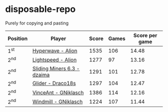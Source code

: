 # disposable-repo
Purely for copying and pasting
<table><thead><tr><th>Position<th>Player<th>Score<th>Games<th>Score per game</thead><tbody><tr><td>1<sup>st</sup><td><a href="https://codegolf.stackexchange.com/questions/135102/formic-functions-ant-queen-of-the-hill-contest/157198#157198" target="_blank">Hyperwave - Alion</a><td>1535<td>106<td>14.48<tr><td>2<sup>nd</sup><td><a href="https://codegolf.stackexchange.com/questions/135102/formic-functions-ant-queen-of-the-hill-contest/153688#153688" target="_blank">Lightspeed - Alion</a><td>1277<td>97<td>13.16<tr><td>2<sup>nd</sup><td><a href="https://codegolf.stackexchange.com/questions/135102/formic-functions-ant-queen-of-the-hill-contest/136694#136694" target="_blank">Sliding Miners 6.3 - dzaima</a><td>1291<td>101<td>12.78<tr><td>2<sup>nd</sup><td><a href="https://codegolf.stackexchange.com/questions/135102/formic-functions-ant-queen-of-the-hill-contest/136158#136158" target="_blank">Glider - Draco18s</a><td>1297<td>104<td>12.47<tr><td>2<sup>nd</sup><td><a href="https://codegolf.stackexchange.com/questions/135102/formic-functions-ant-queen-of-the-hill-contest/163363#163363" target="_blank">VinceAnt - GNiklasch</a><td>1386<td>114<td>12.16<tr><td>2<sup>nd</sup><td><a href="https://codegolf.stackexchange.com/questions/135102/formic-functions-ant-queen-of-the-hill-contest/143980#143980" target="_blank">Windmill - GNiklasch</a><td>1224<td>107<td>11.44</tbody></table>
